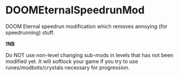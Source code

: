 # DOOMEternalSpeedrunMod
DOOM Eternal speedrun modification which removes annoying (for speedrunning) stuff.

**!NB**

Do NOT use non-level changing sub-mods in levels that has not been modified yet. It will softlock your game if you try to use runes/modbots/crystals necessary for progression.
